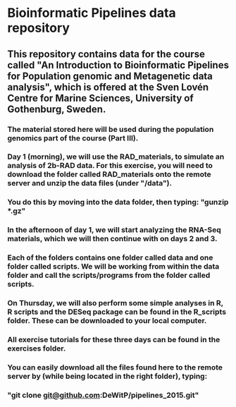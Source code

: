 # Bioinformatic Pipelines data repository

## This repository contains data for the course called "An Introduction to Bioinformatic Pipelines for Population genomic and Metagenetic data analysis", which is offered at the Sven Lovén Centre for Marine Sciences, University of Gothenburg, Sweden.

### The material stored here will be used during the population genomics part of the course (Part III). 

### Day 1 (morning), we will use the RAD_materials, to simulate an analysis of 2b-RAD data. For this exercise, you will need to download the folder called RAD_materials onto the remote server and unzip the data files (under "/data").
### You do this by moving into the data folder, then typing: "gunzip *.gz"

### In the afternoon of day 1, we will start analyzing the RNA-Seq materials, which we will then continue with on days 2 and 3. 

### Each of the folders contains one folder called data and one folder called scripts. We will be working from within the data folder and call the scripts/programs from the folder called scripts.
### On Thursday, we will also perform some simple analyses in R, R scripts and the DESeq package can be found in the R_scripts folder. These can be downloaded to your local computer.

### All exercise tutorials for these three days can be found in the exercises folder.

### You can easily download all the files found here to the remote server by (while being located in the right folder), typing:

### "git clone git@github.com:DeWitP/pipelines_2015.git"

